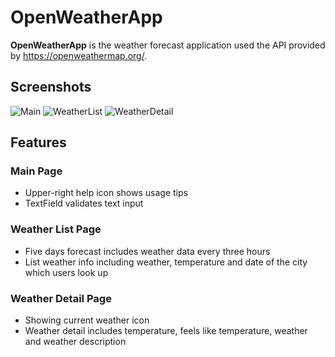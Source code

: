 # OpenWeatherApp

**OpenWeatherApp** is the weather forecast application used the API provided by https://openweathermap.org/.

## Screenshots
![Main](https://user-images.githubusercontent.com/63318866/110854108-b4226380-8271-11eb-99f8-b1845d326202.JPEG)
![WeatherList](https://user-images.githubusercontent.com/63318866/110854109-b4226380-8271-11eb-86de-287854f005ce.JPEG)
![WeatherDetail](https://user-images.githubusercontent.com/63318866/110854111-b4bafa00-8271-11eb-9b25-e38794f380e9.JPEG)

## Features
### Main Page
- Upper-right help icon shows usage tips 
- TextField validates text input

### Weather List Page
- Five days forecast includes weather data every three hours
- List weather info including weather, temperature and date of the city which users look up

### Weather Detail Page
- Showing current weather icon
- Weather detail includes temperature, feels like temperature, weather and weather description
